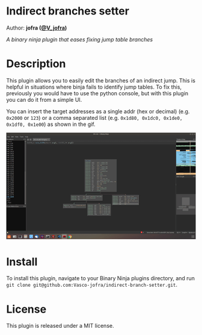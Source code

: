 # Indirect branches setter
Author: **jofra ([@V_jofra](https://twitter.com/V_jofra))**

_A binary ninja plugin that eases fixing jump table branches_

# Description
This plugin allows you to easily edit the branches of an indirect jump. This is helpful in situations where binja fails to identify jump tables. To fix this, previously you would have to use the python console, but with this plugin you can do it from a simple UI.

You can insert the target addresses as a single addr (hex or decimal) (e.g. `0x2000` or `123`) or a comma separated list (e.g. `0x1d80, 0x1dc0, 0x1de0, 0x1df0, 0x1e00`) as shown in the gif.

![usage gif](./images/out.gif)

# Install
To install this plugin, navigate to your Binary Ninja plugins directory, and run `git clone git@github.com:Vasco-jofra/indirect-branch-setter.git`.

# License
This plugin is released under a MIT license.
